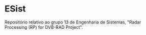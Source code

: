 # ESist
Repositório relativo ao grupo 13 de Engenharia de Sistemas, "Radar Processing (RP) for DVB-RAD Project".
